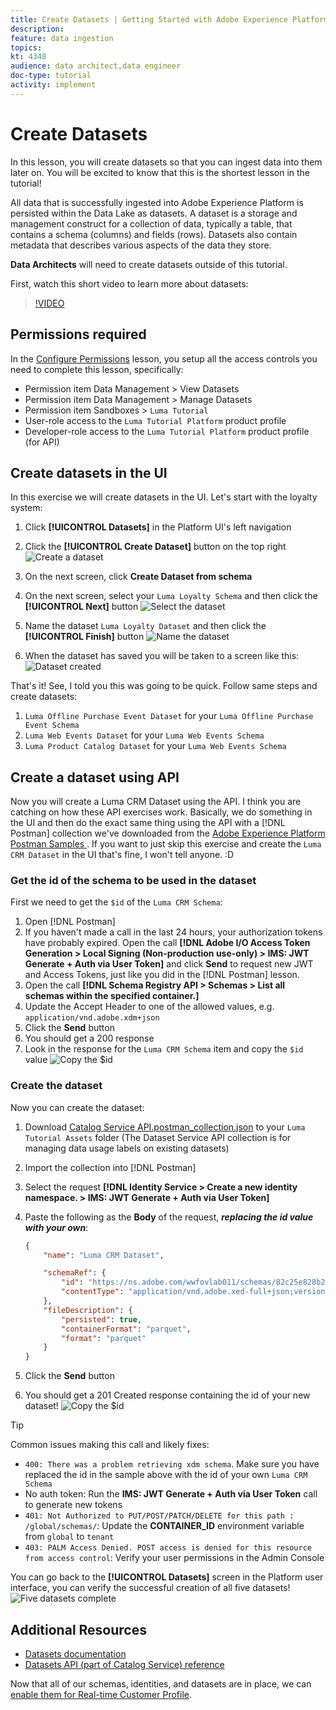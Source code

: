 ```yaml
---
title: Create Datasets | Getting Started with Adobe Experience Platform for Data Architects and Data Engineers
description: 
feature: data ingestion
topics: 
kt: 4348
audience: data architect,data engineer
doc-type: tutorial
activity: implement
---
```


# Create Datasets

In this lesson, you will create datasets so that you can ingest data into them later on. You will be excited to know that this is the shortest lesson in the tutorial!

All data that is successfully ingested into Adobe Experience Platform is persisted within the Data Lake as datasets. A dataset is a storage and management construct for a collection of data, typically a table, that contains a schema (columns) and fields (rows). Datasets also contain metadata that describes various aspects of the data they store.

**Data Architects** will need to create datasets outside of this tutorial.

First, watch this short video to learn more about datasets:
>[!VIDEO](https://video.tv.adobe.com/v/27269?quality=12&learn=on)

## Permissions required

In the [Configure Permissions](configure-permissions.md) lesson, you setup all the access controls you need to complete this lesson, specifically:

* Permission item Data Management > View Datasets
* Permission item Data Management > Manage Datasets
* Permission item Sandboxes > `Luma Tutorial`
* User-role access to the `Luma Tutorial Platform` product profile
* Developer-role access to the `Luma Tutorial Platform` product profile (for API)

## Create datasets in the UI

In this exercise we will create datasets in the UI. Let's start with the loyalty system:

1. Click **[!UICONTROL Datasets]** in the Platform UI's left navigation
1. Click the **[!UICONTROL Create Dataset]** button on the top right
    ![Create a dataset](assets/datasets-createDataset.png)

1. On the next screen, click **Create Dataset from schema** 
1. On the next screen, select your `Luma Loyalty Schema` and then click the **[!UICONTROL Next]** button
    ![Select the dataset](assets/datasets-selectSchema.png)

1. Name the dataset `Luma Loyalty Dataset` and then click the **[!UICONTROL Finish]** button
    ![Name the dataset](assets/datasets-nameDataset.png)
1. When the dataset has saved you will be taken to a screen like this:
    ![Dataset created](assets/datasets-created.png)

That's it! See, I told you this was going to be quick. Follow same steps and create datasets:

1. `Luma Offline Purchase Event Dataset` for your `Luma Offline Purchase Event Schema`
1. `Luma Web Events Dataset` for your `Luma Web Events Schema`
1. `Luma Product Catalog Dataset` for your `Luma Web Events Schema`


## Create a dataset using API

Now you will create a Luma CRM Dataset using the API. I think you are catching on how these API exercises work. Basically, we do something in the UI and then do the exact same thing using the API with a [!DNL Postman] collection we've downloaded from the [Adobe Experience Platform Postman Samples
](https://github.com/adobe/experience-platform-postman-samples). If you want to just skip this exercise and create the `Luma CRM Dataset` in the UI that's fine, I won't tell anyone. :D


### Get the id of the schema to be used in the dataset

First we need to get the `$id` of the `Luma CRM Schema`:

1. Open [!DNL Postman]
1. If you haven't made a call in the last 24 hours, your authorization tokens have probably expired. Open the call **[!DNL Adobe I/O Access Token Generation > Local Signing (Non-production use-only) > IMS: JWT Generate + Auth via User Token]** and click **Send** to request new JWT and Access Tokens, just like you did in the [!DNL Postman] lesson.
1. Open the call **[!DNL Schema Registry API > Schemas > List all schemas within the specified container.]**
1. Update the Accept Header to one of the allowed values, e.g. `application/vnd.adobe.xdm+json`
1. Click the **Send** button
1. You should get a 200 response
1. Look in the response for the `Luma CRM Schema` item and copy the `$id` value
 ![Copy the $id](assets/dataset-crm-getSchemaId.png) 

### Create the dataset

Now you can create the dataset:

1. Download [Catalog Service API.postman_collection.json](https://raw.githubusercontent.com/adobe/experience-platform-postman-samples/master/apis/experience-platform/Catalog%20Service%20API.postman_collection.json) to your `Luma Tutorial Assets` folder (The Dataset Service API collection is for managing data usage labels on existing datasets)
1. Import the collection into [!DNL Postman]
1. Select the request **[!DNL Identity Service > Create a new identity namespace. > IMS: JWT Generate + Auth via User Token]**
1. Paste the following as the **Body** of the request, ***replacing the id value with your own***:

    ```json
    {
        "name": "Luma CRM Dataset",

        "schemaRef": {
            "id": "https://ns.adobe.com/wwfovlab011/schemas/82c25e828b29cd1a1b092c641ee4cfeb0202ee1a06ee1e10",
            "contentType": "application/vnd.adobe.xed-full+json;version=1"
        },
        "fileDescription": {
            "persisted": true,
            "containerFormat": "parquet",
            "format": "parquet"
        }
    }
    ```

1. Click the **Send** button
1. You should get a 201 Created response containing the id of your new dataset!
    ![Copy the $id](assets/datasets-crm-created.png) 
   
>[!TIP]
>
> Common issues making this call and likely fixes:
>
> * `400: There was a problem retrieving xdm schema`. Make sure you have replaced the id in the sample above with the id of your own `Luma CRM Schema`
> * No auth token: Run the **IMS: JWT Generate + Auth via User Token** call to generate new tokens
> * `401: Not Authorized to PUT/POST/PATCH/DELETE for this path : /global/schemas/`: Update the **CONTAINER_ID** environment variable from `global` to `tenant`
> * `403: PALM Access Denied. POST access is denied for this resource from access control`: Verify your user permissions in the Admin Console


You can go back to the **[!UICONTROL Datasets]** screen in the Platform user interface, you can verify the successful creation of all five datasets!
![Five datasets complete](assets/datasets-allComplete.png) 


## Additional Resources

* [Datasets documentation](https://docs.adobe.com/content/help/en/experience-platform/catalog/datasets/overview.html)
* [Datasets API (part of Catalog Service) reference](https://www.adobe.io/apis/experienceplatform/home/api-reference.html#/Datasets)

Now that all of our schemas, identities, and datasets are in place, we can [enable them for Real-time Customer Profile](enable-profiles.md).